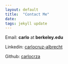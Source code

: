 ```yaml
---
layout: default
title:  "Contact Me"
date:  
tags: jekyll update
---
```

Email: **carlo** at **berkeley.edu**

Linkedin: [carlocruz-albrecht](https://www.linkedin.com/in/carlocruz-albrecht/)

Github: [carlocrza](http://github.com/carlocrza/)